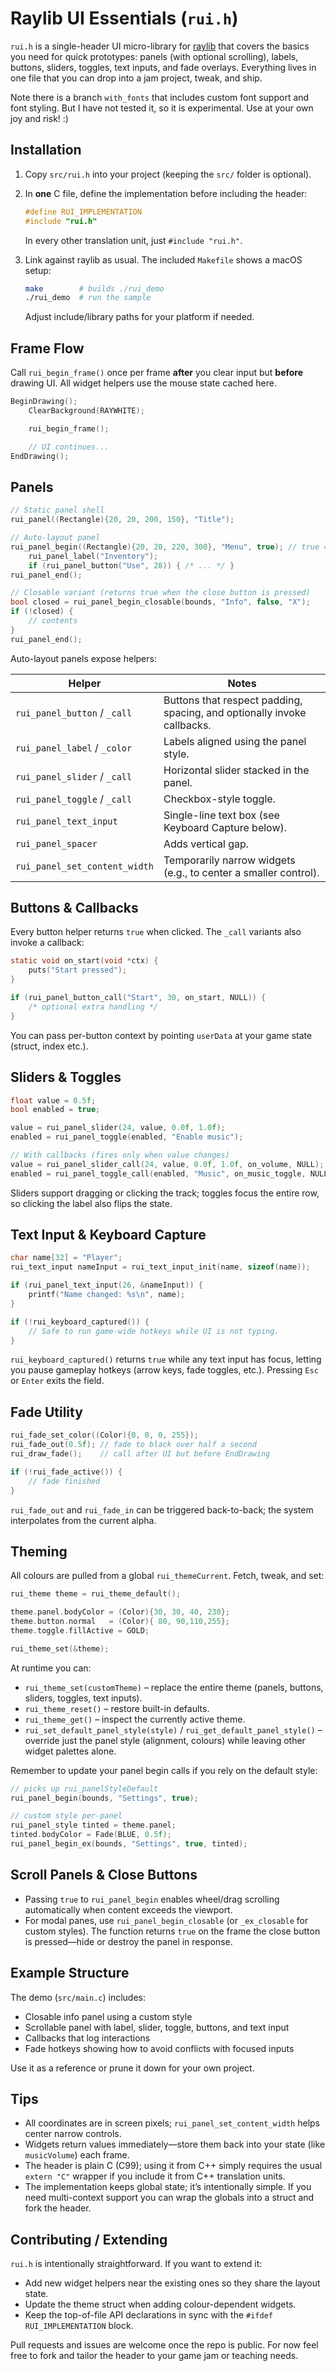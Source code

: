 # Raylib UI Essentials (`rui.h`)

`rui.h` is a single-header UI micro-library for [raylib](https://www.raylib.com/) that covers the basics you need for quick prototypes: panels (with optional scrolling), labels, buttons, sliders, toggles, text inputs, and fade overlays. Everything lives in one file that you can drop into a jam project, tweak, and ship.

Note there is a branch `with_fonts` that includes custom font support and font styling. But I have not tested it, so it is experimental. Use at your own joy and risk! :)

## Installation

1. Copy `src/rui.h` into your project (keeping the `src/` folder is optional).
2. In **one** C file, define the implementation before including the header:

   ```c
   #define RUI_IMPLEMENTATION
   #include "rui.h"
   ```

   In every other translation unit, just `#include "rui.h"`.

3. Link against raylib as usual. The included `Makefile` shows a macOS setup:

   ```bash
   make        # builds ./rui_demo
   ./rui_demo  # run the sample
   ```

   Adjust include/library paths for your platform if needed.

## Frame Flow

Call `rui_begin_frame()` once per frame **after** you clear input but **before** drawing UI. All widget helpers use the mouse state cached here.

```c
BeginDrawing();
    ClearBackground(RAYWHITE);

    rui_begin_frame();

    // UI continues...
EndDrawing();
```

## Panels

```c
// Static panel shell
rui_panel((Rectangle){20, 20, 200, 150}, "Title");

// Auto-layout panel
rui_panel_begin((Rectangle){20, 20, 220, 300}, "Menu", true); // true => scrollable
    rui_panel_label("Inventory");
    if (rui_panel_button("Use", 28)) { /* ... */ }
rui_panel_end();

// Closable variant (returns true when the close button is pressed)
bool closed = rui_panel_begin_closable(bounds, "Info", false, "X");
if (!closed) {
    // contents
}
rui_panel_end();
```

Auto-layout panels expose helpers:

| Helper | Notes |
| --- | --- |
| `rui_panel_button` / `_call` | Buttons that respect padding, spacing, and optionally invoke callbacks. |
| `rui_panel_label` / `_color` | Labels aligned using the panel style. |
| `rui_panel_slider` / `_call` | Horizontal slider stacked in the panel. |
| `rui_panel_toggle` / `_call` | Checkbox-style toggle. |
| `rui_panel_text_input` | Single-line text box (see Keyboard Capture below). |
| `rui_panel_spacer` | Adds vertical gap. |
| `rui_panel_set_content_width` | Temporarily narrow widgets (e.g., to center a smaller control). |

## Buttons & Callbacks

Every button helper returns `true` when clicked. The `_call` variants also invoke a callback:

```c
static void on_start(void *ctx) {
    puts("Start pressed");
}

if (rui_panel_button_call("Start", 30, on_start, NULL)) {
    /* optional extra handling */
}
```

You can pass per-button context by pointing `userData` at your game state (struct, index etc.).

## Sliders & Toggles

```c
float value = 0.5f;
bool enabled = true;

value = rui_panel_slider(24, value, 0.0f, 1.0f);
enabled = rui_panel_toggle(enabled, "Enable music");

// With callbacks (fires only when value changes)
value = rui_panel_slider_call(24, value, 0.0f, 1.0f, on_volume, NULL);
enabled = rui_panel_toggle_call(enabled, "Music", on_music_toggle, NULL);
```

Sliders support dragging or clicking the track; toggles focus the entire row, so clicking the label also flips the state.

## Text Input & Keyboard Capture

```c
char name[32] = "Player";
rui_text_input nameInput = rui_text_input_init(name, sizeof(name));

if (rui_panel_text_input(26, &nameInput)) {
    printf("Name changed: %s\n", name);
}

if (!rui_keyboard_captured()) {
    // Safe to run game-wide hotkeys while UI is not typing.
}
```

`rui_keyboard_captured()` returns `true` while any text input has focus, letting you pause gameplay hotkeys (arrow keys, fade toggles, etc.). Pressing `Esc` or `Enter` exits the field.

## Fade Utility

```c
rui_fade_set_color((Color){0, 0, 0, 255});
rui_fade_out(0.5f); // fade to black over half a second
rui_draw_fade();    // call after UI but before EndDrawing

if (!rui_fade_active()) {
    // fade finished
}
```

`rui_fade_out` and `rui_fade_in` can be triggered back-to-back; the system interpolates from the current alpha.

## Theming

All colours are pulled from a global `rui_themeCurrent`. Fetch, tweak, and set:

```c
rui_theme theme = rui_theme_default();

theme.panel.bodyColor = (Color){30, 30, 40, 230};
theme.button.normal   = (Color){ 80, 90,110,255};
theme.toggle.fillActive = GOLD;

rui_theme_set(&theme);
```

At runtime you can:

- `rui_theme_set(customTheme)` – replace the entire theme (panels, buttons, sliders, toggles, text inputs).
- `rui_theme_reset()` – restore built-in defaults.
- `rui_theme_get()` – inspect the currently active theme.
- `rui_set_default_panel_style(style)` / `rui_get_default_panel_style()` – override just the panel style (alignment, colours) while leaving other widget palettes alone.

Remember to update your panel begin calls if you rely on the default style:

```c
// picks up rui_panelStyleDefault
rui_panel_begin(bounds, "Settings", true);

// custom style per-panel
rui_panel_style tinted = theme.panel;
tinted.bodyColor = Fade(BLUE, 0.5f);
rui_panel_begin_ex(bounds, "Settings", true, tinted);
```

## Scroll Panels & Close Buttons

- Passing `true` to `rui_panel_begin` enables wheel/drag scrolling automatically when content exceeds the viewport.
- For modal panes, use `rui_panel_begin_closable` (or `_ex_closable` for custom styles). The function returns `true` on the frame the close button is pressed—hide or destroy the panel in response.

## Example Structure

The demo (`src/main.c`) includes:

- Closable info panel using a custom style
- Scrollable panel with label, slider, toggle, buttons, and text input
- Callbacks that log interactions
- Fade hotkeys showing how to avoid conflicts with focused inputs

Use it as a reference or prune it down for your own project.

## Tips

- All coordinates are in screen pixels; `rui_panel_set_content_width` helps center narrow controls.
- Widgets return values immediately—store them back into your state (like `musicVolume`) each frame.
- The header is plain C (C99); using it from C++ simply requires the usual `extern "C"` wrapper if you include it from C++ translation units.
- The implementation keeps global state; it’s intentionally simple. If you need multi-context support you can wrap the globals into a struct and fork the header.

## Contributing / Extending

`rui.h` is intentionally straightforward. If you want to extend it:

- Add new widget helpers near the existing ones so they share the layout state.
- Update the theme struct when adding colour-dependent widgets.
- Keep the top-of-file API declarations in sync with the `#ifdef RUI_IMPLEMENTATION` block.

Pull requests and issues are welcome once the repo is public. For now feel free to fork and tailor the header to your game jam or teaching needs.
